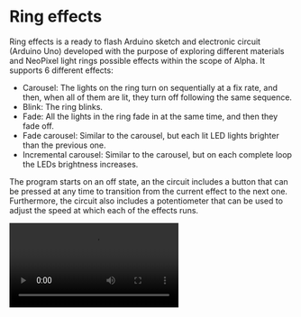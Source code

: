 # Ring effects

Ring effects is a ready to flash Arduino sketch and electronic circuit (Arduino Uno) developed with the purpose of exploring different materials and NeoPixel light rings possible effects within the scope of Alpha.
It supports 6 different effects:

* Carousel: The lights on the ring turn on sequentially at a fix rate, and then, when all of them are lit, they turn off following the same sequence.
* Blink: The ring blinks.
* Fade: All the lights in the ring fade in at the same time, and then they fade off.
* Fade carousel: Similar to the carousel, but each lit LED lights brighter than the previous one.
* Incremental carousel: Similar to the carousel, but on each complete loop the LEDs brightness increases.

The program starts on an off state, an the circuit includes a button that can be pressed at any time to transition from the current effect to the next one.
Furthermore, the circuit also includes a potentiometer that can be used to adjust the speed at which each of the effects runs.

![video_demo](../../videos/ring_effects_20230917.mp4)
